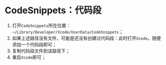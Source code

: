 # CodeSnippets：代码段

1. 打开`CodeSnippets`所在位置：`~/Library/Developer/Xcode/UserData/CodeSnippets`；
2. 如果上述路径没有文件，可能是还没有创建过代码段：此时打开`Xcode`，随便添加一个代码段即可；
3. 复制代码段文件到该路径下；
4. 重启`Xcode`即可；
